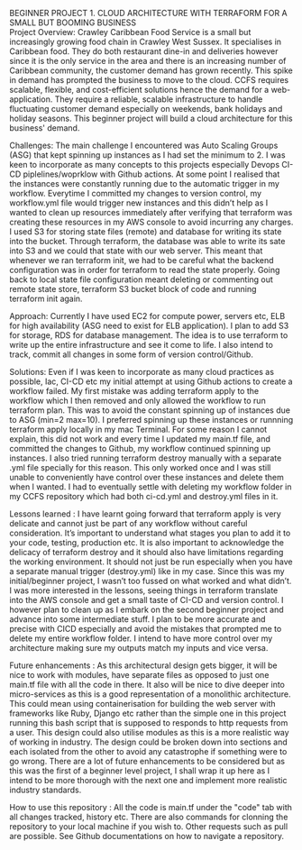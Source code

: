 BEGINNER PROJECT 1. CLOUD ARCHITECTURE WITH TERRAFORM FOR A SMALL BUT BOOMING BUSINESS  
Project Overview: Crawley Caribbean Food Service is a small but increasingly growing food chain in Crawley West Sussex. It specialises in Caribbean food. They do both restaurant dine-in and deliveries however since it is the only service in the area and there is an increasing number of Caribbean community, the customer demand has grown recently. This spike in demand has prompted the business to move to the cloud. CCFS requires scalable, flexible, and cost-efficient solutions hence the demand for a web-application. They require a reliable, scalable infrastructure to handle fluctuating customer demand especially on weekends, bank holidays and holiday seasons. This beginner project will build a cloud architecture for this business' demand.

Challenges: The main challenge I encountered was Auto Scaling Groups (ASG) that kept spinning up instances as I had set the minimum to 2. I was keen to incorporate as many concepts to this projects especially Devops CI-CD piplelines/woprklow with Github actions. At some point I realised that the instances were constantly running due to the automatic trigger in my workflow. Everytime I committed my changes to version control, my workflow.yml file would trigger new instances and this didn’t help as I wanted to clean up resources immediately after verifying that terraform was creating these resources in my AWS console to avoid incurring any charges. I used S3 for storing state files (remote)  and database for writing its state into the bucket. Through terraform, the database was able to write its sate into S3 and we could that state with our web server. This meant that whenever we ran terraform init, we had to be careful what the backend configuration was in order for terraform to read the state properly. Going back to local state file configuration meant deleting or commenting out remote state store, terraform S3 bucket block of code and running terraform init again.

Approach: Currently I have used EC2 for compute power, servers etc, ELB for high availability (ASG need to exist for ELB application). I plan to add S3 for storage, RDS for database management. The idea is to use terraform to write up the entire infrastructure and see it come to life. I also intend to track, commit all changes in some form of version control/Github. 

Solutions: Even if I was keen to incorporate as many cloud practices as possible, Iac, CI-CD etc my initial attempt at using Github actions to create a workflow failed. My first mistake was adding terraform apply to the workflow which I then removed and only allowed the workflow to run terraform plan. This was to avoid the constant spinning up of instances due to ASG (min=2 max=10). I preferred spinning up these instances or runnning terraform apply locally in my mac Terminal. For some reason I cannot explain, this did not work and every time I updated my main.tf file, and committed the changes to Github, my workflow continued spinning up instances. I also tried running terraform destroy manually with a separate .yml file specially for this reason. This only worked once and I was still unable to conveniently have control over these instances and delete them when I wanted. I had to eventually settle with deleting my workflow folder in my CCFS repository which had both ci-cd.yml and destroy.yml files in it.  

Lessons learned : I have learnt going forward that terraform apply is very delicate and cannot just be part of any workflow without careful consideration. It’s important to understand what stages you plan to add it to your code, testing, production etc. It is also important to acknowledge the delicacy of terraform destroy and it should also have limitations regarding the working environment. It should not just be run especially when you have a separate manual trigger (destroy.yml) like in my case. Since this was my initial/beginner project, I wasn’t too fussed on what worked and what didn’t. I was more interested in the lessons, seeing things in terraform translate into the AWS console and get a small taste of CI-CD and version control. I however plan to clean up as I embark on the second beginner project and advance into some intermediate stuff. I plan to be more accurate and precise with CICD especially and avoid the mistakes that prompted me to delete my entire workflow folder. I intend to have more control over my architecture making sure my outputs match my inputs and vice versa. 

Future enhancements : As this architectural design gets bigger, it will be nice to work with modules, have separate files as opposed to just one main.tf file with all the code in there. It also will be nice to dive deeper into micro-services as this is a good representation of a monolithic architecture. This could mean using containerisation for building the web server with frameworks like Ruby, Django etc rather than the simple one in this project running this bash script that is supposed to responds to http requests from a user. This design could also utilise modules as this is a more realistic way of working in industry. The design could be broken down into sections and each isolated from the other to avoid any catastrophe if something were to go wrong. There are a lot of future enhancements to be considered but as this was the first of a beginner level project, I shall wrap it up here as I intend to be more thorough with the next one and implement more realistic industry standards. 

How to use this repository : All the code is main.tf under the "code" tab with all changes tracked, history etc. There are also commands for clonning the repository to your local machine if you wish to. Other requests such as pull are possible. See Github documentations on how to navigate a repository. 

